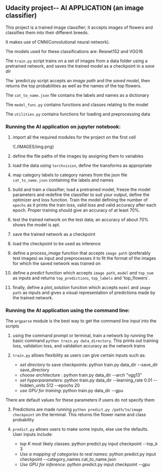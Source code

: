 ## Udacity project-- AI APPLICATION (an image classifier)

This project is a trained image classifier; it accepts images of flowers and classifies them into their different 
breeds.

It makes use of CNN(Convolutional neural network).

The models used for these classifications are: Resnet152 and VGG16

The `train.py` script trains on a set of images from a data folder using a pretrained network, and saves the trained 
model as a checkpoint in a _save dir_

The `predict.py script accepts an _image path_ and the _saved model_, then returns the top probabilities as well as the 
names of the top flowers.

The `cat_to_name.json` file contains the labels and names as a dictionary

The `model_func.py` contains functions and classes relating to the model

The `utilities.py` contains functions for loading and preprocessing data

### Running the AI application on jupyter notebook:

1. import all the required modules for the project on the first cell
   
   !(./IMAGES/img.png)

2. define the file paths of the images by assigning them to variables
   
3. load the data using `torchvision`, define the transforms as appropriate 
   
4. map category labels to category names from the json file `cat_to_name.json` containing the labels and names

5. build and train a classifier; load a pretrained model, freeze the model parameters and redefine the classifier to 
   suit your output, define the optimizer and loss function.
   Train the model defining the number of `epochs` as it prints the train loss, valid loss and valid accuracy after each
   epoch. Proper training should give an accuracy of at least 70%.
   
6. test the trained network on the test data; an accuracy of about 70% shows the model is apt.

7. save the trained network as a checkpoint
   
8. load the checkpoint to be used as inference
   
9. define a _process_image_ function that accepts `image path` (preferably test images) as input and preprocesses it to fit the format of 
   the images for which the saved network was trained on 
   
10. define a _predict_ function which accepts `image path`, `model` and `top_num` as inputs and returns `top_predictions`, 
    `top_labels` and 'top_flowers`.
    
11. finally, define a _plot_solution_ function which accepts `model` and `image path` as inputs and gives a visual 
    representation of predictions made by the trained network. 
    
### Running the AI application using the command line:

 The `argparse` module is the best way to get the command line input into the scripts 

1. using the command prompt or terminal, train a network by running the basic command `python train.py data_directory`. 
   This prints out training loss, validation loss, and validation accuracy as the network trains
   
2. `train.py` allows flexibility as users can give certain inputs such as:
   * _set directory_ to save checkpoints: python train.py data_dir --save_dir save_directory
   * _choose architecture_ : python train.py data_dir --arch "vgg13"
   * _set hyperparameters_: python train.py data_dir --learning_rate 0.01 --hidden_units 512 --epochs 20
   * _use GPU for training_: python train.py data_dir --gpu
   
There are default values for these parameters if users do not specify them

3. Predictions are made running `python predict.py /path/to/image checkpoint` on the terminal.
   This returns the flower name and class probability
   
4. `predict.py` allows users to make some inputs, else use the defaults. 
   User inputs include:
   * _top K_ most likely classes: python predict.py input checkpoint --top_k 3
   * _Use a mapping of categories to real names_: python predict.py input checkpoint --category_names cat_to_name.json
   * _Use GPU for inference_: python predict.py input checkpoint --gpu
   
